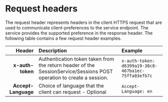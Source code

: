 # Request headers

The request header represents headers in the client HTTPS request that are used to communicate client-preferences to the service endpoint. The service provides the supported preference in the response header. The following table contains a few request header examples.

Header | Description | Example
---------:|:----------|:---------
 **x-auth-token** | Authentication token taken from the return header of the SessionService/Sessions POST operation to create a session. | `x-auth-token: d6399a19-38c8-467ba1ec-75ffa03efb7c`
 **Accept-Language** | Choice of language that the client can request - Optional | `Accept-Language: en`
